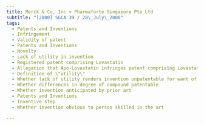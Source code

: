 ```yaml
---
title: Merck & Co, Inc v Pharmaforte Singapore Pte Ltd 
subtitle: "[2000] SGCA 39 / 28\_July\_2000"
tags:
  - Patents and Inventions
  - Infringement
  - Validity of patent
  - Patents and Inventions
  - Novelty
  - Lack of utility in invention
  - Registered patent comprising Lovastatin
  - Allegation that Apo-Lovastatin infringes patent comprising Lovastatin
  - Definition of \"utility\"
  - Whether lack of utility renders invention unpatentable for want of novelty
  - Whether differences in degree of compound patentable
  - Whether invention anticipated by prior art
  - Patents and Inventions
  - Inventive step
  - Whether invention obvious to person skilled in the art

---
```


